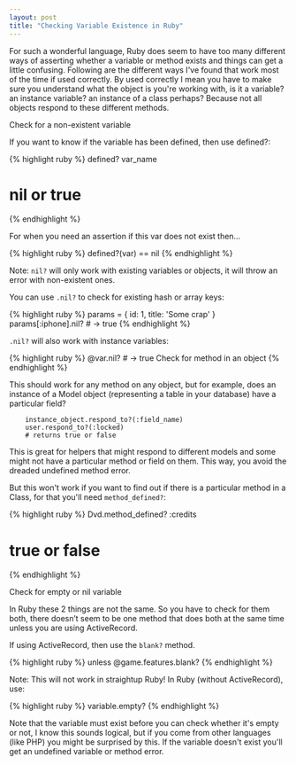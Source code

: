 ```yaml
---
layout: post
title: "Checking Variable Existence in Ruby"
---
```


For such a wonderful language, Ruby does seem to have too many different ways of asserting whether a variable or method exists and things can get a little confusing. Following are the different ways I've found that work most of the time if used correctly. By used correctly I mean you have to make sure you understand what the object is you're working with, is it a variable? an instance variable? an instance of a class perhaps? Because not all objects respond to these different methods.

Check for a non-existent variable


If you want to know if the variable has been defined, then use defined?:

{% highlight ruby %}
defined? var_name
# nil or true
{% endhighlight %}

For when you need an assertion if this var does not exist then…

{% highlight ruby %}
defined?(var) == nil
{% endhighlight %}

Note: `nil?` will only work with existing variables or objects, it will throw an error with non-existent ones.

You can use `.nil?` to check for existing hash or array keys:

{% highlight ruby %}
params = { id: 1, title: 'Some crap' }
params[:iphone].nil? # -> true
{% endhighlight %}

`.nil?` will also work with instance variables:

{% highlight ruby %}
@var.nil? # -> true
Check for method in an object
{% endhighlight %}

This should work for any method on any object, but for example, does an instance of a Model object (representing a table in your database) have a particular field?

```
    instance_object.respond_to?(:field_name)
    user.respond_to?(:locked)
    # returns true or false
```

This is great for helpers that might respond to different models and some might not have a particular method or field on them. This way, you avoid the dreaded undefined method error.

But this won't work if you want to find out if there is a particular method in a Class, for that you'll need `method_defined?`:

{% highlight ruby %}
Dvd.method_defined? :credits
# true or false
{% endhighlight %}

Check for empty or nil variable

In Ruby these 2 things are not the same. So you have to check for them both, there doesn’t seem to be one method that does both at the same time unless you are using ActiveRecord.

If using ActiveRecord, then use the `blank?` method.

{% highlight ruby %}
unless @game.features.blank?
{% endhighlight %}

Note: This will not work in straightup Ruby! In Ruby (without ActiveRecord), use:

{% highlight ruby %}
variable.empty?
{% endhighlight %}

Note that the variable must exist before you can check whether it's empty or not, I know this sounds logical, but if you come from other languages (like PHP) you might be surprised by this. If the variable doesn't exist you'll get an undefined variable or method error.
